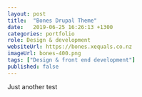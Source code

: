 ```yaml
---
layout: post
title:  "Bones Drupal Theme"
date:   2019-06-25 16:26:13 +1300
categories: portfolio
role: Design & development
websiteUrl: https://bones.xequals.co.nz
imageUrl: bones-400.png
tags: ["Design & front end development"]
published: false
---
```

Just another test
